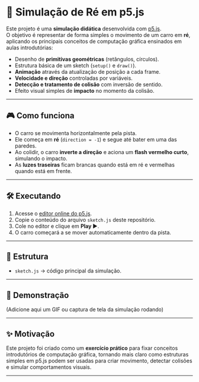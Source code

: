 # 🚗 Simulação de Ré em p5.js

Este projeto é uma **simulação didática** desenvolvida com [p5.js](https://p5js.org/).  
O objetivo é representar de forma simples o movimento de um carro em **ré**, aplicando os principais conceitos de computação gráfica ensinados em aulas introdutórias:

- Desenho de **primitivas geométricas** (retângulos, círculos).
- Estrutura básica de um sketch (`setup()` e `draw()`).
- **Animação** através da atualização de posição a cada frame.
- **Velocidade e direção** controladas por variáveis.
- **Detecção e tratamento de colisão** com inversão de sentido.
- Efeito visual simples de **impacto** no momento da colisão.

---

## 🎮 Como funciona
- O carro se movimenta horizontalmente pela pista.  
- Ele começa em **ré** (`direction = -1`) e segue até bater em uma das paredes.  
- Ao colidir, o carro **inverte a direção** e aciona um **flash vermelho curto**, simulando o impacto.  
- As **luzes traseiras** ficam brancas quando está em ré e vermelhas quando está em frente.  

---

## 🛠️ Executando
1. Acesse o [editor online do p5.js](https://editor.p5js.org/).  
2. Copie o conteúdo do arquivo `sketch.js` deste repositório.  
3. Cole no editor e clique em **Play ▶️**.  
4. O carro começará a se mover automaticamente dentro da pista.

---

## 📂 Estrutura
- `sketch.js` → código principal da simulação.  

---

## 📸 Demonstração
(Adicione aqui um GIF ou captura de tela da simulação rodando)

---

## ✨ Motivação
Este projeto foi criado como um **exercício prático** para fixar conceitos introdutórios de computação gráfica, tornando mais claro como estruturas simples em p5.js podem ser usadas para criar movimento, detectar colisões e simular comportamentos visuais.

---
